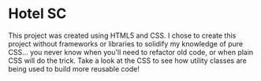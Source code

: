 # Hotel SC 
This project was created using HTML5 and CSS. I chose to create this project without frameworks or libraries to solidify my knowledge of pure CSS... you never know when you'll need to refactor old code, or when plain CSS will do the trick. Take a look at the CSS to see how utility classes are being used to build more reusable code!
